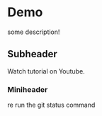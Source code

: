 # Demo

some description!

## Subheader

Watch tutorial on Youtube.  

### Miniheader

re run the git status command 